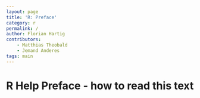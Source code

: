 ```yaml
---
layout: page
title: 'R: Preface'
category: r
permalink: /
author: Florian Hartig
contributors:
    - Matthias Theobald
    - Jemand Anderes
tags: main
---
```


R Help Preface - how to read this text 
===
